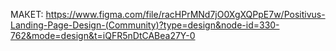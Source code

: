 МАКЕТ:
https://www.figma.com/file/racHPrMNd7jO0XgXQPpE7w/Positivus-Landing-Page-Design-(Community)?type=design&node-id=330-762&mode=design&t=iQFR5nDtCABea27Y-0